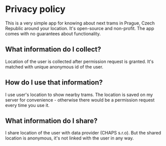 Privacy policy
==============
This is a very simple app for knowing about next trams in Prague, Czech Republic around your location. It's open-source and non-profit. The app comes with no guarantees about functionality.

What information do I collect?
------------------------------
Location of the user is collected after permission request is granted. It's matched with unique anonymous id of the user.

How do I use that information?
------------------------------
I use user's location to show nearby trams. The location is saved on my server for convenience - otherwise there would be a permission request every time you use it.

What information do I share?
----------------------------
I share location of the user with data provider (CHAPS s.r.o). But the shared location is anonymous, it's not linked with the user in any way.
